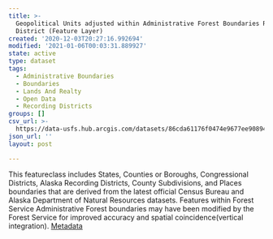 ```yaml
---
title: >-
  Geopolitical Units adjusted within Administrative Forest Boundaries Recording
  District (Feature Layer)
created: '2020-12-03T20:27:16.992694'
modified: '2021-01-06T00:03:31.889927'
state: active
type: dataset
tags:
  - Administrative Boundaries
  - Boundaries
  - Lands And Realty
  - Open Data
  - Recording Districts
groups: []
csv_url: >-
  https://data-usfs.hub.arcgis.com/datasets/86cda61176f0474e9677ee90894064bc_3.csv?outSR=%7B%22latestWkid%22%3A4269%2C%22wkid%22%3A4269%7D
json_url: ''
layout: post

---
```

This featureclass includes States, Counties or Boroughs, Congressional Districts, Alaska Recording Districts, County Subdivisions, and Places boundaries that are derived from the latest official Census Bureau and Alaska Department of Natural Resources datasets. Features within Forest Service Administrative Forest boundaries may have been modified by the Forest Service for improved accuracy and spatial coincidence(vertical integration). <a href='https://data.fs.usda.gov/geodata/edw/edw_resources/meta/S_USA.ALPGeopoliticalUnit.xml' target='_blank'>Metadata</a>
